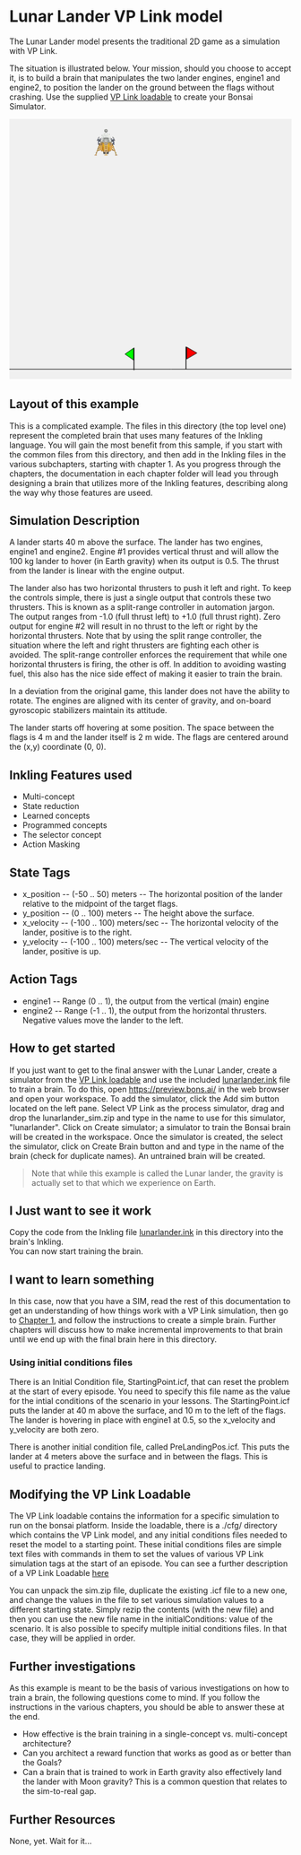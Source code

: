 # Lunar Lander VP Link model

The Lunar Lander model presents the traditional 2D game as a simulation with VP Link.

The situation is illustrated below.  Your mission, should you choose
to accept it, is to build a brain
that manipulates the two lander engines, engine1 and engine2, to 
position the lander on the ground between the flags without crashing.
Use the supplied [VP Link loadable](lunarlander_sim.zip) to create
your Bonsai Simulator.


![](landerlandscape.png)

## Layout of this example

This is a complicated example.  The files in this directory (the top level one)
represent
the completed brain that uses many features of the Inkling language.  You will 
gain the most benefit from this sample, if you start with the common files from 
this directory, and then add in the Inkling files in the various subchapters, 
starting with chapter 1.  As you progress through the chapters, the documentation
in each chapter folder will lead you through designing a brain that utilizes more
of the Inkling features, describing along the way why those features are useed.

## Simulation Description

A lander starts 40 m above the surface.  The lander has two engines, 
engine1 and engine2.  Engine #1 provides vertical thrust and will 
allow the 100 kg lander to hover (in Earth gravity) when its output is 0.5.
The thrust from the lander is linear with the engine output.

The lander also has two horizontal thrusters to push it left and right.
To keep the controls simple, there is just a single output that controls 
these two thrusters.  This is known as a split-range controller in automation jargon.  
The output ranges from -1.0 (full thrust left) to +1.0
(full thrust right).  Zero output for engine #2 will result in no thrust to
the left or right by the horizontal thrusters.  Note that by using the split range
controller, the situation where the left and right thrusters are fighting each other
is avoided.  The split-range controller enforces the requirement that while one horizontal
thrusters is firing, the other is off.  In addition to avoiding wasting fuel, 
this also has the nice side effect of making
it easier to train the brain.

In a deviation from the original game, this lander does not have the ability to rotate.
The engines are aligned with
its center of gravity, and on-board gyroscopic stabilizers maintain its attitude.

The lander starts off hovering at some position.  The space between the flags is 4 m
and the lander itself is 2 m wide.  The flags are centered around the (x,y) coordinate
(0, 0).

## Inkling Features used

* Multi-concept
* State reduction
* Learned concepts
* Programmed concepts
* The selector concept
* Action Masking

## State Tags
* x_position -- (-50 .. 50) meters -- The horizontal position of the lander relative to the midpoint of the target flags.
* y_position -- (0 .. 100) meters -- The height above the surface.
* x_velocity -- (-100 .. 100) meters/sec -- The horizontal velocity of the lander, positive is to the right.
* y_velocity -- (-100 .. 100) meters/sec -- The vertical velocity of the lander, positive is up.

## Action Tags
* engine1 -- Range (0 .. 1), the output from the vertical (main) engine
* engine2 -- Range (-1 .. 1), the output from the horizontal thrusters.  Negative values move the lander to the left.

## How to get started

If you just want to get to the final answer with the Lunar Lander, create a
simulator from the [VP Link loadable](lunarlander_sim.zip) and
use the included [lunarlander.ink](lunarlander.ink) file to train a brain.
To do this, open https://preview.bons.ai/ in the web browser and open your workspace.
To add the simulator, click the Add sim button located on the left
pane. Select VP Link as the process simulator, drag and drop the
lunarlander_sim.zip and type in the name to use for this simulator, "lunarlander".
Click on Create simulator; a simulator to train the Bonsai brain will be created
in the workspace. Once the simulator is created, the select the
simulator, click on Create Brain button and and type in the name of the brain
 (check for duplicate names). An untrained brain will be created.

> Note that while this example is called the Lunar lander, the gravity is actually 
set to that which we experience on Earth.
 
 ## I Just want to see it work
 Copy the code from the Inkling file [lunarlander.ink](lunarlander.ink) in this directory into the brain's Inkling.  
 You can now start training the brain.
 
 ## I want to learn something
 In this case, now that you have a SIM, read the rest of this documentation to get an 
 understanding of how things work with a VP Link simulation, then go to [Chapter 1](chapter_1), and follow the instructions
 to create a simple brain.  Further chapters will discuss how to make incremental
 improvements to that brain until we end up with the final brain here in this directory.

### Using initial conditions files

There is an Initial Condition file, StartingPoint.icf, that can reset the problem at 
the start of every episode.  You need to specify this file name as the value for the intial conditions of the 
scenario in your lessons.  The StartingPoint.icf puts the lander at 40 m above the surface, and 10 m to the 
left of the flags.  The lander is hovering in place with engine1 at 0.5, so the x_velocity and y_velocity are both zero.

There is another initial condition file, called PreLandingPos.icf. This puts the lander at 4 meters above the surface
and in between the flags.  This is useful to practice landing.

## Modifying the VP Link Loadable

The VP Link loadable contains the information for a specific simulation
to run on the bonsai platform.  Inside the loadable, there is a ./cfg/ directory
which contains the VP Link model, and any initial conditions files needed to
reset the model to a starting point.  These initial conditions files
are simple text files with commands in them to set the values of various
VP Link simulation tags at the start of an episode.  You can see a further description
of a VP Link Loadable [here](../../README.md)

You can unpack the sim.zip file, duplicate the existing .icf file to a new one,
and change the values in the file to set various simulation values to a different
starting state.  Simply rezip the contents (with the new file) and then you can
use the new file name in the initialConditions: value of the scenario.
It is also possible to specify multiple initial conditions files.  In that case, they 
will be applied in order.

## Further investigations

As this example is meant to be the basis of various investigations on how to train a brain, the following questions
come to mind.  If you follow the instructions in the various chapters, you should be
able to answer these at the end.

*  How effective is the brain training in a single-concept vs. multi-concept architecture?
*  Can you architect a reward function that works as good as or better than the Goals?
*  Can a brain that is trained to work in Earth gravity also effectively land the lander
with Moon gravity?  This is a common question that relates to the sim-to-real gap.


## Further Resources

None, yet.  Wait for it...